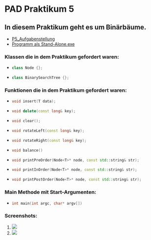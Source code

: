 # PAD Praktikum 5
## In diesem Praktikum geht es um Binärbäume.
* [P5_Aufgabenstellung](https://www.dropbox.com/s/9hhfpnlrvqa92if/Aufgabe%205.pdf?dl=0)
* [Programm als Stand-Alone.exe](https://www.dropbox.com/s/6ht5nqy81wb4jcg/P5_CLion.exe?dl=0)

### Klassen die in dem Praktikum gefordert waren:

* ```c++
  class Node {};
* ```c++
  class BinarySearchTree {};

### Funktionen die in dem Praktikum gefordert waren:
* ```c++
  void insert(T data);
* ```c++
  void delete(const long& key);
* ```c++
  void clear();
* ```c++
  void rotateLeft(const long& key);
* ```c++
  void rotateRight(const long& key);
* ```c++
  void balance()
* ```c++
  void printPreOrder(Node<T>* node, const std::string& str);
* ```c++
  void printInOrder(Node<T>* node, const std::string& str);
* ```c++
  void printPostOrder(Node<T>* node, const std::string& str);

### Main Methode mit Start-Argumenten:

* ```c++
  int main(int argc, char* argv[])

### Screenshots:
1. ![](http://i.epvpimg.com/1WtXaab.png)
2. ![](http://i.epvpimg.com/In0Udab.png)
